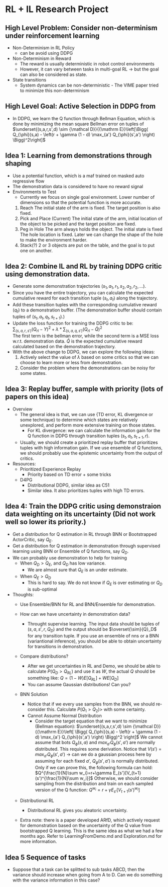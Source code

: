 # RL + IL Research Project

## High Level Problem: Consider non-determinism under reinforcement learning
- Non-Determinism in RL Policy
    - can be avoid using DDPG
- Non-Determinism in Reward
    - The reward is usually deterministic in robot control environments
    - However, it can vary between tasks in multi-goal RL -> but the goal can also be considered as state.
- State transitions
    - System dynamics can be non-deterministic - The VIME paper tried to minimize this non-determinism

## High Level Goal: Active Selection in DDPG from 
- In DDPG, we learn the Q function through Bellman Equation, which is done by minimizing the mean square Bellman error on tuples of<br>
  $\underset{(s,a,r,s',d) \sim {\mathcal D}}{{\mathrm E}}\left[\Bigg( Q_{\phi}(s,a) - \left(r + \gamma (1 - d) \max_{a'} Q_{\phi}(s',a') \right) \Bigg)^2\right]$

## Idea 1: Learning from demonstrations through shaping
- Use a potential function, which is a maf trained on masked auto regressive flow
- The demonstration data is considered to have no reward signal
- Environments to Test
    -  Currently we focus on single goal environment. Lower number of dimensions so that the potential function is more accurate.
    1. Reach
        The initial state of the arm is fixed. The target position is also fixed.
    2. Pick and Place (Current)
        The initial state of the arm, initial location of the object to be picked and the target position are fixed.
    3. Peg in Hole
        The arm always holds the object.
        The initial state is fixed
        The hole location is fixed.
        Later we can change the shape of the hole to make the environment harder.
    4. Stack(?)
        2 or 3 objects are put on the table, and the goal is to put one on another.

## Idea 2: Combine IL and RL by training DDPG critic using demonstration data.
- Generate some demonstration trajectories $(s_1, a_1, r_1, s_2, a_2, r_2, ...)$.
- Since you have the entire trajectory, you can calculate the expected cumulative reward for each transition tuple $(s_t, a_t)$ along the trajectory.
- Add these transition tuples with the corresponding cumulative reward ($q_t$) to a demonstration buffer. (The demonstration buffer should contain tuples of $(s_t, a_t, q_t, s_{t+1})$.)
- Update the loss function for training the DDPG critic to be:<br>
  $\sum_{(s,a,r,s')}(Q_{rl} - Y)^2 + \lambda*\sum_{(s,a,q,s')}(Q_{rl} - \hat{Q})^2$<br>
  The first term is the bellman error, while the second term is a MSE loss w.r.t. demonstration data. $\hat{Q}$ is the expected cumulative reward calculated based on the demonstration trajectory.
- With the above change to DDPG, we can explore the following ideas:
    1. Actively select the value of $\lambda$ based on some critics so that we can choose to learn more or less from demonstration.
    2. Consider the problem where the demonstrations can be noisy for some states.

## Idea 3: Replay buffer, sample with priority (lots of papers on this idea)
- Overview
    - The general idea is that, we can use {TD error, KL divergence or some technique} to determine which states are relatively unexplored, and perform more extensive training on those states.
        - For KL divergence: we can calculate the information gain for the Q function in DDPG through transition tuples $(s_t,a_t,s_{t+1},r)$.
    - Usually, we should create a prioritized replay buffer that prioritizes tuples with high information gain. If we use ensemble of Q functions, we should probably use the epistemic uncertainty from the output of critics.
- Resources:
    - Prioritized Experience Replay
        - Priority based on TD error + some tricks
    - D4PG
        - Distributional DDPG, similar idea as C51
        - Similar idea. It also prioritizes tuples with high TD errors.

## Idea 4: Train the DDPG critic using demonstraion data weighting on its uncertainty (Did not work well so lower its priority.)
- Get a distribution for Q estimation in RL through BNN or Bootstrapped ActorCritic, say $Q_E$.
- Get a distribution for Q estimation in demonstration through supervised learning using BNN or Ensemble of Q functions, say $Q_D$.
- We can probably use demonstration to help for training
    - When $Q_D > Q_E$, and $Q_D$ has low variance.
        - We are almost sure that $Q_E$ is an under estimate.
    - When $Q_E > Q_D$
        - This is hard to say. We do not know if $Q_E$ is over estimating or $Q_D$ is sub-optimal
- Thoughts:
    - Use Ensemble/BNN for RL and BNN/Ensemble for demonstration.
    - How can we have uncertainty in demonstration data?
        - Throught supervise learning. The input data should be tuples of $(s, a, s', r, Q_D)$ and the output should be $\overset{\sim}{Q}_D$ for any transition tuple. If you use an ensemble of nns or a BNN (variantional inference), you should be able to obtain uncertainty for transitions in demonstration.
    - Compare distributions?
        - After we get uncertainties in RL and Demo, we should be able to calculate $P(Q_D > Q_{RL})$ and use it as $W$, the actual $Q$ should be something like: $Q = (1-W)E[Q_{RL}] + W E[Q_D]$
        - You can assume Gaussian distributions! Can you?
    - BNN Solution
        - Notice that if we every use samples from the BNN, we should re-consider this. Calculate $P(Q_1 > Q_2) >$ with some certainty.
        - Cannot Assume Normal Distribution
            - Consider the target equation that we want to minimize (Bellman equation): $\underset{(s,a,r,s',d) \sim {\mathcal D}}{{\mathrm E}}\left[
               \Bigg( Q_{\phi}(s,a) - \left(r + \gamma (1 - d) \max_{a'} Q_{\phi}(s',a') \right) \Bigg)^2
               \right]$
            We cannot assume that bots $Q_\phi(s,a)$ and $max_{a'}Q_\phi(s',a')$ are normally distributed. This requires some derivation.
            Notice that $V(s')=max_{a'}Q_\phi(s',a')$ -> can we do a gaussian process here by assuming for each fixed $a'$, $Q_\phi(s',a')$ is normally distributed.
            Only if we can prove this, the following formula can hold:
            $Q^{\frac{1}{N}\sum w_i}=r+\gamma E_{s'}[V_{t+1}(s')^{\frac{1}{N}\sum w_i}]$
            Otherwise, we should consider sampling from the distribution and train on each sampled version of the Q function:
            $Q^{w_i}=r+\gamma E_{s'}[V_{t+1}(s')^{w_i}]$

    - Distributional RL
        - Distributional RL gives you aleatoric uncertainty.
    - Extra note: there is a paper developed ARfD, which actively request for demonstration based on the uncertainty of the Q value from bootstrapped Q learning. This is the same idea as what we had a few months ago. Refer to LearningFromDemo.md and Exploration.md for more information.

## Idea 5 Sequence of tasks
- Suppose that a task can be splitted to sub tasks ABCD, then the variance should increase when going from A to D. Can we do something with the variance information in this case?